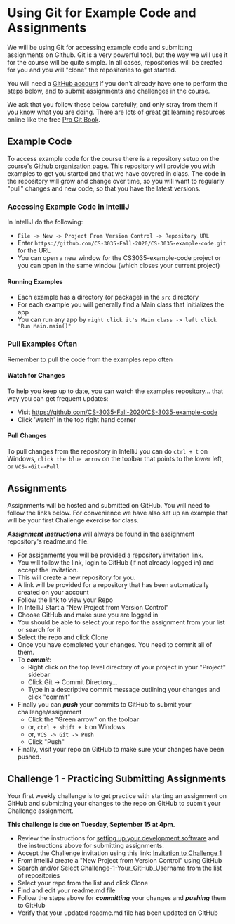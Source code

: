# Using Git for Example Code and Assignments

We will be using Git for accessing example code and submitting assignments on Github. Git is a very powerful tool, but the way we will use it for the course will be quite simple. In all cases, repositories will be created for you and you will "clone" the repositories to get started.

You will need a [GitHub account](https://github.com/join) if you don't already have one to perform the steps below, and to submit assignments and challenges in the course.

We ask that you follow these below carefully, and only stray from them if you know what you are doing. There are lots of great git learning resources online like the free [Pro Git Book](https://git-scm.com/book/en/v2).

## Example Code

To access example code for the course there is a repository setup on the course's [Github organization page](https://CS-3035-Fall-2020.github.io). This repository will provide you with examples to get you started and that we have covered in class. The code in the repository will grow and change over time, so you will want to regularly "pull" changes and new code, so that you have the latest versions.

### Accessing Example Code in IntelliJ

In IntelliJ do the following:

- ```File -> New -> Project From Version Control -> Repository URL```
- Enter ```https://github.com/CS-3035-Fall-2020/CS-3035-example-code.git``` for the URL
- You can open a new window for the CS3035-example-code project or you can open in the same window (which closes your current project)

#### Running Examples

- Each example has a directory (or package) in the ```src``` directory
- For each example you will generally find a Main class that initializes the app
- You can run any app by ```right click it's Main class -> left click "Run Main.main()"```

### Pull Examples Often

Remember to pull the code from the examples repo often

#### Watch for Changes

To help you keep up to date, you can watch the examples repository... that way you can get frequent updates:

- Visit <https://github.com/CS-3035-Fall-2020/CS-3035-example-code>
- Click 'watch' in the top right hand corner

#### Pull Changes

To pull changes from the repository in IntelliJ you can do ```ctrl + t``` on Windows, ```click the blue arrow``` on the toolbar that points to the lower left, or ```VCS->Git->Pull```

## Assignments

Assignments will be hosted and submitted on GitHub. You will need to follow the links below. For convenience we have also set up an example that will be your first Challenge exercise for class.

***Assignment instructions*** will always be found in the assignment repository's readme.md file.

- For assignments you will be provided a repository invitation link.
- You will follow the link, login to GitHub (if not already logged in) and accept the invitation.
- This will create a new repository for you.
- A link will be provided for a repository that has been automatically created on your account
- Follow the link to view your Repo
- In IntelliJ Start a "New Project from Version Control"
- Choose GitHub and make sure you are logged in
- You should be able to select your repo for the assignment from your list or search for it
- Select the repo and click Clone
- Once you have completed your changes. You need to commit all of them.
- To ***commit***:
  - Right click on the top level directory of your project in your "Project" sidebar
  - Click Git -> Commit Directory...
  - Type in a descriptive commit message outlining your changes and click "commit"
- Finally you can ***push*** your commits to GitHub to submit your challenge/assignment
  - Click the "Green arrow" on the toolbar
  - or, ```ctrl + shift + k``` on Windows
  - or, ```VCS -> Git -> Push```
  - Click "Push"
- Finally, visit your repo on GitHub to make sure your changes have been pushed.

## Challenge 1 - Practicing Submitting Assignments

Your first weekly challenge is to get practice with starting an assignment on GitHub and submitting your changes to the repo on GitHub to submit your Challenge assignment.

**This challenge is due on Tuesday, September 15 at 4pm.**

- Review the instructions for [setting up your development software](CS3035-software-setup.md) and the instructions above for submitting assignments.
- Accept the Challenge invitation using this link: [Invitation to Challenge 1](https://classroom.github.com/a/kCfudltV)
- From IntelliJ create a "New Project from Version Control" using GitHub
- Search and/or Select Challenge-1-Your_GitHub_Username from the list of repositories
- Select your repo from the list and click Clone
- Find and edit your readme.md file
- Follow the steps above for ***committing*** your changes and ***pushing*** them to GitHub
- Verify that your updated readme.md file has been updated on GitHub
